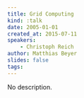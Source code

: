 ```yaml
---
title: Grid Computing
kind: :talk
date: 2005-01-01
created_at: 2015-07-11
speakers:
    - Christoph Reich
author: Matthias Beyer
slides: false
tags:
---
```


No description.
